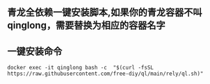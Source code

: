 ## 青龙全依赖一键安装脚本,如果你的青龙容器不叫 qinglong，需要替换为相应的容器名字

## 一键安装命令
```shell
docker exec -it qinglong bash -c  "$(curl -fsSL https://raw.githubusercontent.com/free-diy/ql/main/rely/ql.sh)"
```
